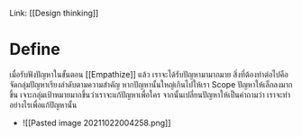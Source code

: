 Link: [[Design thinking]]

# Define
เมื่อรับฟังปัญหาในขั้นตอน [[Empathize]]	แล้ว เราจะได้รับปัญหามามากมาย สิ่งที่ต้องทำต่อไปคือ จัดกลุ่มปัญหาเรียงลำดับตามความสำคัญ หากปัญหานั้นใหญ่เกินไปให้เรา Scope ปัญหาให้เล็กลงมากขึ้น เจาะกลุ่มเป้าหมายมากขึ้นว่าเราจะแก้ปัญหาเพื่อใคร จากนั้นเปลี่ยนปัญหาให้เป็นคำถามว่า เราจะทำอย่างไรเพื่อแก้ปัญหานั้น

- ![[Pasted image 20211022004258.png]]